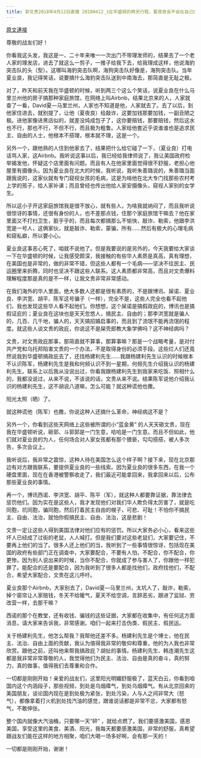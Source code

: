 ```yaml
---
title: 郭文贵2018年4月12日直播 20180412_1在华盛顿的两天行程，夏夜良会不会在自己的家庭旅馆里按摄像头！
---
```


[原文連接](https://gnews.org/ThreadView/53477439)

尊敬的战友们好！


你看我这头发，我这是一、二十年来唯一一次出门不带理发师的，结果去了一个老人家的理发店，进去了就这么一剪子，一推子给我下去，给我理成这样，他说海豹突击队的头（型）。这哪叫海豹突击队啊，海狗突击队好像是，海狗突击队。当年夏业良，我记得笑话，说要搞什么海豹突击队送到中南海去，那简直是无耻之极。


对了，昨天和前天我在华盛顿的时候，听到两三个这么个笑话，说夏业良在什么马里兰州他的房子搞那种家庭旅馆，在网络上叫Airbnb，结果北京来的人，人家就查了一看，David夏—马里兰州，人家也不知道是他，人家就去了。去了以后，到他家住进去，就别提了，让他（夏夜良）给敲诈，这要加钱那要加钱，一副丑陋之极。进他家像进黑店似的，就差没炖成包子了，这你要赔钱，那要赔钱，然后这水也不行，那也不行，不但不行，而且极为粗鲁。人家给他套近乎说谁谁也是追求民主、自由的人士，他根本不搭理，根本就不理，这是一个。


另外一个，跟他熟的人住到他家去了，结果把什么给它碰了一下，（夏业良）打电话骂人家，这Airbnb。我听说这事以后，我已经给我律师说了，我让美国政府检举揭发他，怀疑这个店里面有问题。而且有人在他家里面觉得很不舒服，老担心他屋里有摄像头。因为夏业良在北大的时候，我听说，我听朱善璐说的，朱善璐当面跟我说的，这家伙就有专门窥视女孩的毛病，这是为啥他在北大专门找那些农村考上学的孩子，给人家补课；而且曾经也传出他给人家安摄像头，窥视人家别的女学生。


所以这小子开这家庭旅馆我是很不放心，就有些人，为啥我就纳闷了，而且我听说很惊讶的事情，还很有身份的人，也不差那点钱，住那个家庭旅馆干嘛去？他在家里面又不打扫卫生，脏乎乎的，而且每次都搞那么不愉快，敲诈、勒索，他跟李洪宽是一号人，这俩家伙，就是敲诈、勒索，蒙骗，所有……然后有极大的心理毛病和窥私癖，所以要小心。


夏业良这事恶心死了，咱就不说他了。但是我要说的是另外的，今天我要给大家谈一下在华盛顿的时候，让我感受颇深，我接触的有些华人素质是真高，真有理想，在美国也是非常的，做的非常不错，但这些人都有一个毛病——坚决不往民主、民运圈里来折腾，同时也坚决不跟这些人联系。这人素质都非常高，而且对文贵爆料理解程度那是真的是不一样，让我文贵非常非常感动。


在我们海外的华人里面，绝大多数人还都是很有素质的，不是跟博讯、屎诺、夏业良、李洪宽、胡平、陈军这号骗子（一样），完全不是，这些人完全也看不起他们，我也发现这些华人看不起他们。你想想，这个屎诺是搞假政庇的，博讯也是搞假证庇的；夏业良在这块也是天天忽悠人，搞民主、自由的；那李洪宽就是骗人的，几百、几千地，骗人的，天天搞招婚启事的，而且到了流氓不能再流氓的程度。就这些人谈文贵的政庇，你说这不是屎壳郎教大象学佛吗？这不神经病吗？


文贵，对文贵政庇那事，那简直就不算事，那算事嘛？那是一个战略考量，是对付共产党和乌托邦陷害文贵的一个办法，不是取得身份的必须手段。这些烂人们还竟然说我到华盛顿搞政庇去了，还找杨建利先生……我跟杨建利先生认识的时候根本不认识陈军，杨建利先生是我和何频认识不到一星期，何频先生介绍我认识的杨建利先生。联系上以后我从没说出过，你看我跟杨建利先生到我家来吃饭、照相什么的，我都没说过，从来不说，不该说的话，文贵从来不说。结果陈军说他介绍我认识的杨建利先生，这不胡说八道嘛，怎么可能？就这种谎他也撒。


阳光太照（晒）了。


就这种谎他（陈军）也撒，你说这种人还搞什么革命，神经病这不是？


另外一个，你看到这些天网络上这些被所谓的小“蓝金黄” 的人天天砸文贵，现在我在华盛顿听说，砸郭、斗郭郭是一门生意，哈哈是一门生意。而且不但如此，他们就对夏业良的为人，任何场合对人家女孩都有那个猥亵，勾勾搭搭，被人多次告，多次会议上。


我听说后，我非常之震惊，这种人待在美国怎么这个样子啊？接下来，现在北京那边有对方跟我联系，要提供夏业良的一些线索。因为夏业良的很多东西，在我一个硬盘里面，现在在香港被警察收走了，我们最近可能拿回来，我拿回来以后，公布那些夏业良的事情。


再一个，博讯西诺、李洪宽、胡平、陈平（军），就这种人都要靠证据，靠法律去惩罚他们。因为实在是这些人，我才发现他们对我们华人欺负得太厉害了，就是吃同胞，坑同胞，骗同胞，然后打着民主自由的幌子，可悲、可耻！不怕你不搞民主、自由、法治，就怕你假搞民主、自由、法治，这是悲剧！


文贵一定让这些人得到美国法律对他们应有的惩罚。所以大家务必小心，看来这些坏人已经成了过街的老鼠，人人喊打。但是我们要对这些老鼠们，大家要记住，不要再上他们的当了。很多人还上他们的当，我听到了一些事情很惊讶，包括现在美国的政府有些部门正在调查中，大家要配合，不要有人怕，不配合，你不配合，你更惨。因为别人说出来的时候，当你不配合，你就成了参与害人了，你跟他一样犯罪了。能配合的还是要配合，因为我听到了很多人都是找他们，政府找他们，不配合，希望大家配合，文贵在这儿呼吁。


夏业良那个Airbnb，大家别去了，David夏—马里兰州，太坑人了，敲诈，勒索，掉个窗帘让人家赔钱，冬天不给暖气，夏天不给空调，言辞恶劣，跟进了监狱、劳改营一样，去那干嘛？


西诺的那个在教堂，还有收钱、骗钱的这些证据，大家都在收集中，有任何这方面消息，请大家来告诉我，非常感谢。咱们一起来打击伪类、假民主、假民运。


关于杨建利先生，他怎么帮我？我帮他还差不多。杨建利先生是个博士，他在民主、法治、自由上面的贡献，我认为值得我非常的敬仰和尊重，他的为人我也非常欣赏。跟他之前，还叫他来帮我搞政庇？胡扯的事情。杨建利先生、韩连潮先生这都是我非常非常尊敬的人，我觉得他们为民主、法治、自由是真的奋斗，真的努力，真的做事，值得我们去尊重和合作。


一切都是刚刚开始！亲爱的战友们，这里阳光明媚舒服极了，蓝天白云，你看到咱国内这个内涵段子，那些视频，到处是乌烟瘴气，到处乌烟瘴气。有从北京回来的美国朋友，谈论国内现在是到处极为紧张，到处污染，人与人之间非常大（怒气），都像拿着打火机到处找汽油的感觉，跟谁说话都是非常不忿，大家都有怒气，不敢伸张。


整个国内就像大汽油桶，只要哪一天“砰” ，就给点燃了。我们要感激美国，感恩美国，享受这里的美食、美酒、阳光，我每天都要感激美国，非常的舒服，真希望跟战友们能在这样的地方相聚，咱们大喝一场多好啊，会有那一天的！


一切都是刚刚开始，谢谢！
